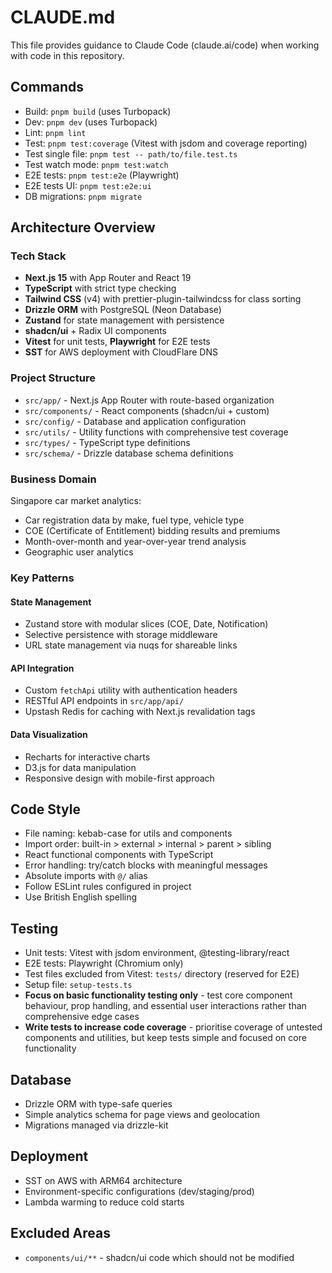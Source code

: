 # CLAUDE.md

This file provides guidance to Claude Code (claude.ai/code) when working with code in this repository.

## Commands

- Build: `pnpm build` (uses Turbopack)
- Dev: `pnpm dev` (uses Turbopack)
- Lint: `pnpm lint`
- Test: `pnpm test:coverage` (Vitest with jsdom and coverage reporting)
- Test single file: `pnpm test -- path/to/file.test.ts`
- Test watch mode: `pnpm test:watch`
- E2E tests: `pnpm test:e2e` (Playwright)
- E2E tests UI: `pnpm test:e2e:ui`
- DB migrations: `pnpm migrate`

## Architecture Overview

### Tech Stack

- **Next.js 15** with App Router and React 19
- **TypeScript** with strict type checking
- **Tailwind CSS** (v4) with prettier-plugin-tailwindcss for class sorting
- **Drizzle ORM** with PostgreSQL (Neon Database)
- **Zustand** for state management with persistence
- **shadcn/ui** + Radix UI components
- **Vitest** for unit tests, **Playwright** for E2E tests
- **SST** for AWS deployment with CloudFlare DNS

### Project Structure

- `src/app/` - Next.js App Router with route-based organization
- `src/components/` - React components (shadcn/ui + custom)
- `src/config/` - Database and application configuration
- `src/utils/` - Utility functions with comprehensive test coverage
- `src/types/` - TypeScript type definitions
- `src/schema/` - Drizzle database schema definitions

### Business Domain

Singapore car market analytics:

- Car registration data by make, fuel type, vehicle type
- COE (Certificate of Entitlement) bidding results and premiums
- Month-over-month and year-over-year trend analysis
- Geographic user analytics

### Key Patterns

#### State Management

- Zustand store with modular slices (COE, Date, Notification)
- Selective persistence with storage middleware
- URL state management via nuqs for shareable links

#### API Integration

- Custom `fetchApi` utility with authentication headers
- RESTful API endpoints in `src/app/api/`
- Upstash Redis for caching with Next.js revalidation tags

#### Data Visualization

- Recharts for interactive charts
- D3.js for data manipulation
- Responsive design with mobile-first approach

## Code Style

- File naming: kebab-case for utils and components
- Import order: built-in > external > internal > parent > sibling
- React functional components with TypeScript
- Error handling: try/catch blocks with meaningful messages
- Absolute imports with `@/` alias
- Follow ESLint rules configured in project
- Use British English spelling

## Testing

- Unit tests: Vitest with jsdom environment, @testing-library/react
- E2E tests: Playwright (Chromium only)
- Test files excluded from Vitest: `tests/` directory (reserved for E2E)
- Setup file: `setup-tests.ts`
- **Focus on basic functionality testing only** - test core component behaviour, prop handling, and essential user interactions rather than comprehensive edge cases
- **Write tests to increase code coverage** - prioritise coverage of untested components and utilities, but keep tests simple and focused on core functionality

## Database

- Drizzle ORM with type-safe queries
- Simple analytics schema for page views and geolocation
- Migrations managed via drizzle-kit

## Deployment

- SST on AWS with ARM64 architecture
- Environment-specific configurations (dev/staging/prod)
- Lambda warming to reduce cold starts

## Excluded Areas

- `components/ui/**` - shadcn/ui code which should not be modified